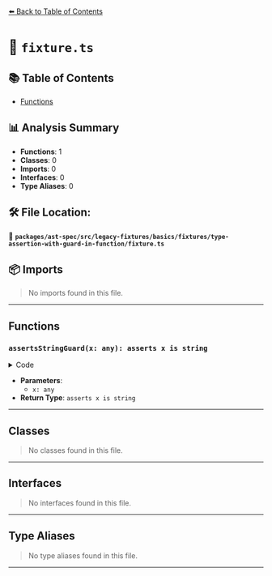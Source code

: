[⬅️ Back to Table of Contents](../../../../../../../index.md)

# 📄 `fixture.ts`

## 📚 Table of Contents

- [Functions](#functions)

## 📊 Analysis Summary

- **Functions**: 1
- **Classes**: 0
- **Imports**: 0
- **Interfaces**: 0
- **Type Aliases**: 0

## 🛠️ File Location:
📂 **`packages/ast-spec/src/legacy-fixtures/basics/fixtures/type-assertion-with-guard-in-function/fixture.ts`**

## 📦 Imports

> No imports found in this file.


---

## Functions

### `assertsStringGuard(x: any): asserts x is string`

<details><summary>Code</summary>

```ts
function assertsStringGuard(x: any): asserts x is string {
  return;
}
```
</details>

- **Parameters**:
  - `x: any`
- **Return Type**: `asserts x is string`

---

## Classes

> No classes found in this file.


---

## Interfaces

> No interfaces found in this file.


---

## Type Aliases

> No type aliases found in this file.


---